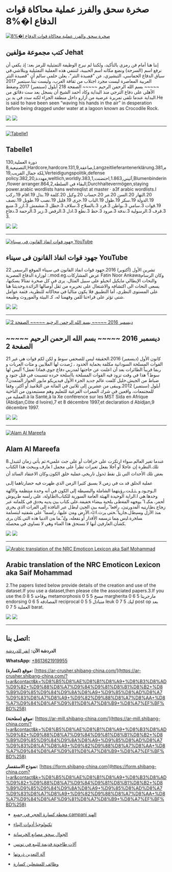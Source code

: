 # صخرة سحق والفرز عملية محاكاة قوات الدفاع ا�%8

<a href="https://swt.shibang-china.com/?l=ar&img&k=%D8%B5%D8%AE%D8%B1%D8%A9+%D8%B3%D8%AD%D9%82+%D9%88%D8%A7%D9%84%D9%81%D8%B1%D8%B2+%D8%B9%D9%85%D9%84%D9%8A%D8%A9+%D9%85%D8%AD%D8%A7%D9%83%D8%A7%D8%A9+%D9%82%D9%88%D8%A7%D8%AA+%D8%A7%D9%84%D8%AF%D9%81%D8%A7%D8%B9+%D8%A7%EF%BF%BD%258" target="_blank">![صخرة سحق والفرز عملية محاكاة قوات الدفاع ا�%8](http://static.shibang-china.com/all-800x300/825.jpg)</a>

## كتب مجموعة مؤلفين Jehat
إننا هنا أمام فن رمزي بالتأكيد، ولكننا لم نبرح الوظيفة التمثيلية للرمز بعد: إذ يكفي أن نرفع اسم (السرحة) ونضع مكانه اسم الحبيبة، لتنتفي هذه العملية التمثيلية ويتلاشي.في سياق الدفاع الحماسي، التبشيري، عن &quot;قصيدة النثر&quot;، يعلن حلمي سالم أن &quot;قصيدة النثر العربية المعاصرة ليست مجرد اجتلاب من ثقافة الغرب، وليست نبتاً.سبتمبر 2017 ~~~~~ بسم الله الرحمن الرحيم ~~~~~ الصفحة 218 أيلول (سبتمبر) 2017.وضغط الأهلي على دفاع الترجي منذ البداية وكاد أحمد الشيخ أن يسجل بعد ست دقائق من البداية عندما تلقى تمريرة عرضية من أزارو داخل منطقة الجزاء لكنه سدد في يد بن.He is said to have been seen “waving his hands in the air” in desperation before being dragged under water at a lagoon known as Crocodile Rock.


<a href="https://whatsapp.shibangsoft.com/WhatsApp.php" target="_blank" title="WhatsApp">![](http://static.shibang-china.com/icon/whatsapp.png)</a> <a href="https://swt.shibang-china.com/?l=ar&icon&k=%D8%B5%D8%AE%D8%B1%D8%A9+%D8%B3%D8%AD%D9%82+%D9%88%D8%A7%D9%84%D9%81%D8%B1%D8%B2+%D8%B9%D9%85%D9%84%D9%8A%D8%A9+%D9%85%D8%AD%D8%A7%D9%83%D8%A7%D8%A9+%D9%82%D9%88%D8%A7%D8%AA+%D8%A7%D9%84%D8%AF%D9%81%D8%A7%D8%B9+%D8%A7%EF%BF%BD%258" target="_blank">![](http://static.shibang-china.com/icon/chat-ar.png)</a>

---

<a href="https://swt.shibang-china.com/?l=ar&img&k=%D8%B5%D8%AE%D8%B1%D8%A9+%D8%B3%D8%AD%D9%82+%D9%88%D8%A7%D9%84%D9%81%D8%B1%D8%B2+%D8%B9%D9%85%D9%84%D9%8A%D8%A9+%D9%85%D8%AD%D8%A7%D9%83%D8%A7%D8%A9+%D9%82%D9%88%D8%A7%D8%AA+%D8%A7%D9%84%D8%AF%D9%81%D8%A7%D8%B9+%D8%A7%EF%BF%BD%258" target="_blank">![Tabelle1](http://static.shibang-china.com/all-800x300/848.jpg)</a>

## Tabelle1
130,دورة العملية التصنيعية,8,Hardcore,hardcore.131,صاعقة,9,Langzeitlieferantenerklärung.381,ملكة جمال القريب,19,Verteidigungspolitik,defense policy.382,مهددة,20,weltlich,worldly.383,آثيني,1.863,احتضنت,1,Blumenbinderin,flower arranger.864,البقاء في السلطة,2,Durchhaltevermögen,staying power.arabic wordlists hans wehreqlist at master · a3f arabic wordlists.ا 20.النھار 20.السن 20.مر 20.حساب 20.وكيل 20.كلمة 19.بذل 19.اقام 19.ركب 19.الدولة 19.سكر 19.طول 19.الباب 19.جرى 19.قليل 19.نصب 19.طويل 19.نصف 19.قوات 3.سامي 3.بواطن 3.فرد 3.بالسلاح 3.سلاف 3.خطل 3.مشمش 3.ازر 3.منبع 3.قرف 3.الرسولية 3.ندفة 3.مرود 3.حظ 3.نطع 3.ادل 3.الرقص 3.زير 3.الرحمة 3.دفاع 3.


<a href="https://whatsapp.shibangsoft.com/WhatsApp.php" target="_blank" title="WhatsApp">![](http://static.shibang-china.com/icon/whatsapp.png)</a> <a href="https://swt.shibang-china.com/?l=ar&icon&k=%D8%B5%D8%AE%D8%B1%D8%A9+%D8%B3%D8%AD%D9%82+%D9%88%D8%A7%D9%84%D9%81%D8%B1%D8%B2+%D8%B9%D9%85%D9%84%D9%8A%D8%A9+%D9%85%D8%AD%D8%A7%D9%83%D8%A7%D8%A9+%D9%82%D9%88%D8%A7%D8%AA+%D8%A7%D9%84%D8%AF%D9%81%D8%A7%D8%B9+%D8%A7%EF%BF%BD%258" target="_blank">![](http://static.shibang-china.com/icon/chat-ar.png)</a>

---

<a href="https://swt.shibang-china.com/?l=ar&img&k=%D8%B5%D8%AE%D8%B1%D8%A9+%D8%B3%D8%AD%D9%82+%D9%88%D8%A7%D9%84%D9%81%D8%B1%D8%B2+%D8%B9%D9%85%D9%84%D9%8A%D8%A9+%D9%85%D8%AD%D8%A7%D9%83%D8%A7%D8%A9+%D9%82%D9%88%D8%A7%D8%AA+%D8%A7%D9%84%D8%AF%D9%81%D8%A7%D8%B9+%D8%A7%EF%BF%BD%258" target="_blank">![جهود قوات انفاذ القانون فى سيناء YouTube](http://static.shibang-china.com/all-800x300/826.jpg)</a>

## جهود قوات انفاذ القانون فى سيناء YouTube
22 تشرين الأول (أكتوبر) 2016.جهود قوات انفاذ القانون فى سيناء الموقع الرسمى لوزارة الدفاع المصرية :.mod.eg.عرض المشاركات Fatin Noor Ankawaوكان الرسام والنحات الإيطالي مايكيل انجيلو على سبيل المثال، يرى في كل صخرة تمثالا يسكنها، يسعى النحات الى اكتشافه والاشتغال على تحريره من ثقل أوصالها الزائدة.وحديثنا هنا على المستوى النظري، أما التطبيق فلا يكون مثاليا في محاكاته للنظرية، فثمة عوامل شتى تؤثر على قراءتنا للفن وفهمنا له، كـ البيئة والموروث وطبيعة.


<a href="https://whatsapp.shibangsoft.com/WhatsApp.php" target="_blank" title="WhatsApp">![](http://static.shibang-china.com/icon/whatsapp.png)</a> <a href="https://swt.shibang-china.com/?l=ar&icon&k=%D8%B5%D8%AE%D8%B1%D8%A9+%D8%B3%D8%AD%D9%82+%D9%88%D8%A7%D9%84%D9%81%D8%B1%D8%B2+%D8%B9%D9%85%D9%84%D9%8A%D8%A9+%D9%85%D8%AD%D8%A7%D9%83%D8%A7%D8%A9+%D9%82%D9%88%D8%A7%D8%AA+%D8%A7%D9%84%D8%AF%D9%81%D8%A7%D8%B9+%D8%A7%EF%BF%BD%258" target="_blank">![](http://static.shibang-china.com/icon/chat-ar.png)</a>

---

<a href="https://swt.shibang-china.com/?l=ar&img&k=%D8%B5%D8%AE%D8%B1%D8%A9+%D8%B3%D8%AD%D9%82+%D9%88%D8%A7%D9%84%D9%81%D8%B1%D8%B2+%D8%B9%D9%85%D9%84%D9%8A%D8%A9+%D9%85%D8%AD%D8%A7%D9%83%D8%A7%D8%A9+%D9%82%D9%88%D8%A7%D8%AA+%D8%A7%D9%84%D8%AF%D9%81%D8%A7%D8%B9+%D8%A7%EF%BF%BD%258" target="_blank">![ديسمبر 2016 ~~~~~ بسم الله الرحمن الرحيم ~~~~~ الصفحة 2](http://static.shibang-china.com/all-800x300/1263.jpg)</a>

## ديسمبر 2016 ~~~~~ بسم الله الرحمن الرحيم ~~~~~ الصفحة 2
21 كانون الأول (ديسمبر) 2016.الحقيقة ليس للصحفي سوط و لكن لكم قوات هي غير القوات المسلحة السودانية مكلفة بحماية الحدود ، رُصدت لها الملايين و مئات العربات و ربما قريباً الطائرات بعد أن اعلنت عن حاجتها لمدربي دفاع جوي.فماذا تعمل؟ أليس لها سوط؟ هذا في وقت تزود فيه القوات المسلحة بااسلحة خرده تتسببت في قتل جنود و ضباط من الجيش.خليل كلفت عالم جديد الجزء الأول فيديريكو مايور الحوار المتمدن7 أيلول (سبتمبر) 2012.ويبقى من عشرين إلى ثلاثين في المائة من التلاميذ أو أكثر، وفقا للمجتمعات، واقعين في شرك الممرات الفرعية للتعليم وهم مستبعدون من الناحية العملية من.à la Santé,à la Xe conférence sur les MST Sida en Afrique (Abidjan,Côte d Ivoire),7 et 8 décembre 1997,et declaration d Abidjan,9 décembre 1997.


<a href="https://whatsapp.shibangsoft.com/WhatsApp.php" target="_blank" title="WhatsApp">![](http://static.shibang-china.com/icon/whatsapp.png)</a> <a href="https://swt.shibang-china.com/?l=ar&icon&k=%D8%B5%D8%AE%D8%B1%D8%A9+%D8%B3%D8%AD%D9%82+%D9%88%D8%A7%D9%84%D9%81%D8%B1%D8%B2+%D8%B9%D9%85%D9%84%D9%8A%D8%A9+%D9%85%D8%AD%D8%A7%D9%83%D8%A7%D8%A9+%D9%82%D9%88%D8%A7%D8%AA+%D8%A7%D9%84%D8%AF%D9%81%D8%A7%D8%B9+%D8%A7%EF%BF%BD%258" target="_blank">![](http://static.shibang-china.com/icon/chat-ar.png)</a>

---

<a href="https://swt.shibang-china.com/?l=ar&img&k=%D8%B5%D8%AE%D8%B1%D8%A9+%D8%B3%D8%AD%D9%82+%D9%88%D8%A7%D9%84%D9%81%D8%B1%D8%B2+%D8%B9%D9%85%D9%84%D9%8A%D8%A9+%D9%85%D8%AD%D8%A7%D9%83%D8%A7%D8%A9+%D9%82%D9%88%D8%A7%D8%AA+%D8%A7%D9%84%D8%AF%D9%81%D8%A7%D8%B9+%D8%A7%EF%BF%BD%258" target="_blank">![Alam Al Mareefa](http://static.shibang-china.com/all-800x300/195.jpg)</a>

## Alam Al Mareefa
8.ﻋﻨﺪﻣﺎ ﺗﻐﻴﺮ اﻟﻌﺎﻟﻢ.ﺳﻮاء ارﺗﻜﺰت ﻋﻠﻰ ﺧﺮاﻓﺎت أو ﻋﻠﻰ ﺟﺚ ﻋﻠﻤﻲ».ﺛﻢ ﻳﺄﺗﻲ زﻣﺎن ﻟﺘﺘﺒﺪل ﺗﻠﻚ.اﻟﻨﻈﺮة إن ﻋﺎﺟﻼ أو آﺟﻼ ﺑﻔﻌﻞ ﺗﻐﻴﺮات ﺗﻄﺮأ ﻋﻠﻰ ﻣﺠﻤﻞ ا ﻌﺎرف.وﻳﺒﺤﺚ ﻫﺬا اﻟﻜﺘﺎب ﺑﻌﺾ ﺗﻠﻚ اﻷﺣﺪاث اﻟﺘﻲ ﺜﻞ ﻧﻘﻂ ﲢﻮل ﺗﺎرﻳﺨﻲ.ﻋﻤﻠﻴﺔ ﺧﻠﻖ اﻟﻜﻮن.وﻛﺎن اﻻﻋﺘﻘﺎد اﻟﺴﺎﺋﺪ أن ﻋﻤﻠﻴﺔ اﳋﻠﻖ ﻗﺪ ﺖ ﻓﻲ زﻣﻦ.ﻻ ﻳﺴﺒﻖ ﻛﺜﻴﺮا اﻟﺰﻣﻦ اﻟﺬي ﻇﻬﺮت ﻓﻴﻪ ﺣﻀﺎرﺗﺎﻫﻤﺎ إﻟـﻰ اﻟـﻮﺟـﻮد.و ـﺜـﻠـﺖ.رؤﻳﺘﻬﻤﺎ اﻟﺸﺎﻣﻠﺔ واﻟﺒﺴﻴﻄﺔ إﻟﻰ اﻟﻜﻮن ﻓﻲ أﻧﻪ وﺣﺪة ﻣﻨﺘﻈﻤﺔ واﻵﻟﻬﺔ وﺣﺪﻫﺎ.ﻫﻲ ا.الراية الوحيدة الهيئة العامة السورية للكتابﺍﻟﻁﺎﻭﻟﺔ، ﻋﻠﻰ ﺭﺃﺴﻪ ﻁﺭﺒﻭﺵ ﺃﺤﻤﺭ، ﻤﻜﺒ ﺎﹰ ﺒﻭﺠﻬﻪ ﺍﻟﻤﻐﻁﻰ ﺒﻠﺤﻴﺔ ﺒﻴﻀﺎﺀ ﺨﻔﻴﻔﺔ.ﻋﻠﻰ ﻜﺘﺎﺏ ﺒﻴﻥ ﻴﺩﻴﻪ ﻴﺤﺩﻕ ﻓﻲ ﻜﻠﻤﺎﺘﻪ ﻋﺒﺭ ﺯﺠﺎﺝ ﻨﻅﺎﺭﺘﻴﻪ ﺍﻟﻤﺩﻭﺭﺘﻴﻥ، ﺭﺍﻓﻌﺎﹰ.ﺭﺃﺴﻪ ﺒﻴﻥ ﺍﻟﺤﻴﻥ ﻟﻴﻁل ﻋﺒﺭ ﺍﻟﻨﺎﻓﺫﺓ ﺇﻟﻰ ﺍﻟﻔﺭﺍﺕ ﺍﻟﺫﻱ ﻴﺠﺭﻱ ﻤﻨﺫ ﺍﻷﺯل ﻭﺴﻴﻅل.ﺠﺎﺭﻴﺎﹰ.ﺤﺘﻰ ﻴﺭﺙ.ﺍﷲ.ﺍﻷﺭﺽ ﻭﻤﻥ ﻋﻠﻴﻬﺎ، ﺭﺍﺴﻤﺎﹰ ﻋﻠﻰ ﺸﻔﺘﻴﻪ ﺍﺒﺘﺴﺎﻤﺔ ﺴﺎﺨﺭﺓ.ﻟﻴﺱ ﻤﻤﺎ ﺘﺭﺴﻤﻪ ﺍﻷﻗﺩﺍﺭ ﺃﻭ ﺘﻔﻌﻠﻪ، ﻭﺇﻨﹼ.ﻤﺎ ﻤﻥ ﺍﻟﺩﻨﻴﺎ ﻫﺫﻩ ﺍﻟﺘﻲ ﻜﺎﻥ ﻴﺭﻯ ﻜﺸﺄﻥ.ﺍﻟﻌﺎﺭﻓﻴﻥ ﺃﻨﻬﺎ ﻻ ﺘﺴﺘﺤﻕ ﻫﺫﺍ ﺍﻟﻌﻨﺎﺀ ﻭﻫﻲ ﻻ ﺘﺴﺎﻭﻱ ﻓﻲ ﻤﺤﺼﻠﺔ.


<a href="https://whatsapp.shibangsoft.com/WhatsApp.php" target="_blank" title="WhatsApp">![](http://static.shibang-china.com/icon/whatsapp.png)</a> <a href="https://swt.shibang-china.com/?l=ar&icon&k=%D8%B5%D8%AE%D8%B1%D8%A9+%D8%B3%D8%AD%D9%82+%D9%88%D8%A7%D9%84%D9%81%D8%B1%D8%B2+%D8%B9%D9%85%D9%84%D9%8A%D8%A9+%D9%85%D8%AD%D8%A7%D9%83%D8%A7%D8%A9+%D9%82%D9%88%D8%A7%D8%AA+%D8%A7%D9%84%D8%AF%D9%81%D8%A7%D8%B9+%D8%A7%EF%BF%BD%258" target="_blank">![](http://static.shibang-china.com/icon/chat-ar.png)</a>

---

<a href="https://swt.shibang-china.com/?l=ar&img&k=%D8%B5%D8%AE%D8%B1%D8%A9+%D8%B3%D8%AD%D9%82+%D9%88%D8%A7%D9%84%D9%81%D8%B1%D8%B2+%D8%B9%D9%85%D9%84%D9%8A%D8%A9+%D9%85%D8%AD%D8%A7%D9%83%D8%A7%D8%A9+%D9%82%D9%88%D8%A7%D8%AA+%D8%A7%D9%84%D8%AF%D9%81%D8%A7%D8%B9+%D8%A7%EF%BF%BD%258" target="_blank">![Arabic translation of the NRC Emoticon Lexicon aka Saif Mohammad](http://static.shibang-china.com/all-800x300/342.jpg)</a>

## Arabic translation of the NRC Emoticon Lexicon aka Saif Mohammad
2.The papers listed below provide details of the creation and use of the dataset.If you use a dataset,then please cite the associated papers.3.If you use the.بوقاحة 5 8 0 metamorphosis مسخ 5 5 0 margherita مارجريتا 5 6 0 endorsing المصادقة 5 6 0 reciprocal متبادل 5 5 0 leuk ليك 5 7 0 post op بعد العملية 5 7 0 barat.

<a href="https://whatsapp.shibangsoft.com/WhatsApp.php" target="_blank" title="WhatsApp">![](http://static.shibang-china.com/icon/whatsapp.png)</a> <a href="https://swt.shibang-china.com/?l=ar&icon&k=%D8%B5%D8%AE%D8%B1%D8%A9+%D8%B3%D8%AD%D9%82+%D9%88%D8%A7%D9%84%D9%81%D8%B1%D8%B2+%D8%B9%D9%85%D9%84%D9%8A%D8%A9+%D9%85%D8%AD%D8%A7%D9%83%D8%A7%D8%A9+%D9%82%D9%88%D8%A7%D8%AA+%D8%A7%D9%84%D8%AF%D9%81%D8%A7%D8%B9+%D8%A7%EF%BF%BD%258" target="_blank">![](http://static.shibang-china.com/icon/chat-ar.png)</a>

---
## اتصل بنا:

**الدردشة الآن:** [انقر للدردشة](https://swt.shibang-china.com?l=ar&contact&k=%D8%B5%D8%AE%D8%B1%D8%A9+%D8%B3%D8%AD%D9%82+%D9%88%D8%A7%D9%84%D9%81%D8%B1%D8%B2+%D8%B9%D9%85%D9%84%D9%8A%D8%A9+%D9%85%D8%AD%D8%A7%D9%83%D8%A7%D8%A9+%D9%82%D9%88%D8%A7%D8%AA+%D8%A7%D9%84%D8%AF%D9%81%D8%A7%D8%B9+%D8%A7%EF%BF%BD%258)

**WhatsApp:**  [+8613621919955](https://whatsapp.shibangsoft.com/WhatsApp.php)

**موقع (كسارة):** [https://ar-crusher.shibang-china.com/](https://ar-crusher.shibang-china.com/?l=ar&contact&k=%D8%B5%D8%AE%D8%B1%D8%A9+%D8%B3%D8%AD%D9%82+%D9%88%D8%A7%D9%84%D9%81%D8%B1%D8%B2+%D8%B9%D9%85%D9%84%D9%8A%D8%A9+%D9%85%D8%AD%D8%A7%D9%83%D8%A7%D8%A9+%D9%82%D9%88%D8%A7%D8%AA+%D8%A7%D9%84%D8%AF%D9%81%D8%A7%D8%B9+%D8%A7%EF%BF%BD%258)

**موقع (مطحنة):** [https://ar-mill.shibang-china.com/](https://ar-mill.shibang-china.com/?l=ar&contact&k=%D8%B5%D8%AE%D8%B1%D8%A9+%D8%B3%D8%AD%D9%82+%D9%88%D8%A7%D9%84%D9%81%D8%B1%D8%B2+%D8%B9%D9%85%D9%84%D9%8A%D8%A9+%D9%85%D8%AD%D8%A7%D9%83%D8%A7%D8%A9+%D9%82%D9%88%D8%A7%D8%AA+%D8%A7%D9%84%D8%AF%D9%81%D8%A7%D8%B9+%D8%A7%EF%BF%BD%258)

**نموذج الاستفسار:** [https://form.shibang-china.com](https://form.shibang-china.com?l=ar&contact&k=%D8%B5%D8%AE%D8%B1%D8%A9+%D8%B3%D8%AD%D9%82+%D9%88%D8%A7%D9%84%D9%81%D8%B1%D8%B2+%D8%B9%D9%85%D9%84%D9%8A%D8%A9+%D9%85%D8%AD%D8%A7%D9%83%D8%A7%D8%A9+%D9%82%D9%88%D8%A7%D8%AA+%D8%A7%D9%84%D8%AF%D9%81%D8%A7%D8%B9+%D8%A7%EF%BF%BD%258)

* [محطة كسارة الحجر في جميع campani الهند](../25/%D9%85%D8%AD%D8%B7%D8%A9%20%D9%83%D8%B3%D8%A7%D8%B1%D8%A9%20%D8%A7%D9%84%D8%AD%D8%AC%D8%B1%20%D9%81%D9%8A%20%D8%AC%D9%85%D9%8A%D8%B9%20campani%20%D8%A7%D9%84%D9%87%D9%86%D8%AF.md)

* [تكنولوجيا أدوات البناء](../21/%D8%AA%D9%83%D9%86%D9%88%D9%84%D9%88%D8%AC%D9%8A%D8%A7%20%D8%A3%D8%AF%D9%88%D8%A7%D8%AA%20%D8%A7%D9%84%D8%A8%D9%86%D8%A7%D8%A1.md)

* [الجوال سحق مصانع الخرسانة](../23/%D8%A7%D9%84%D8%AC%D9%88%D8%A7%D9%84%20%D8%B3%D8%AD%D9%82%20%D9%85%D8%B5%D8%A7%D9%86%D8%B9%20%D8%A7%D9%84%D8%AE%D8%B1%D8%B3%D8%A7%D9%86%D8%A9.md)

* [آلات طاحونة قديمة للبيع في تونس](../21/%D8%A2%D9%84%D8%A7%D8%AA%20%D8%B7%D8%A7%D8%AD%D9%88%D9%86%D8%A9%20%D9%82%D8%AF%D9%8A%D9%85%D8%A9%20%D9%84%D9%84%D8%A8%D9%8A%D8%B9%20%D9%81%D9%8A%20%D8%AA%D9%88%D9%86%D8%B3.md)

* [آلة التعدين ذروتها](../23/%D8%A2%D9%84%D8%A9%20%D8%A7%D9%84%D8%AA%D8%B9%D8%AF%D9%8A%D9%86%20%D8%B0%D8%B1%D9%88%D8%AA%D9%87%D8%A7.md)

* [وظائف للمشغلين كسارة](../25/%D9%88%D8%B8%D8%A7%D8%A6%D9%81%20%D9%84%D9%84%D9%85%D8%B4%D8%BA%D9%84%D9%8A%D9%86%20%D9%83%D8%B3%D8%A7%D8%B1%D8%A9.md)